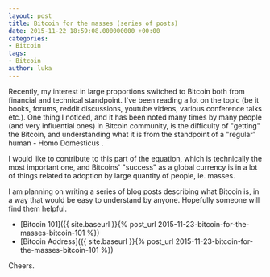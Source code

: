 ```yaml
---
layout: post
title: Bitcoin for the masses (series of posts)
date: 2015-11-22 18:59:08.000000000 +00:00
categories:
- Bitcoin
tags:
- Bitcoin
author: luka
---
```

Recently, my interest in large proportions switched to Bitcoin both from financial and technical standpoint. I've been reading a lot on the topic (be it books, forums, reddit discussions, youtube videos, various conference talks etc.). One thing I noticed, and it has been noted many times by many people (and very influential ones) in Bitcoin community, is the difficulty of "getting" the Bitcoin, and understanding what it is from the standpoint of a "regular" human - Homo Domesticus .

I would like to contribute to this part of the equation, which is technically the most important one, and Bitcoins' "success" as a global currency is in a lot of things related to adoption by large quantity of people, ie. masses.

I am planning on writing a series of blog posts describing what Bitcoin is, in a way that would be easy to understand by anyone. Hopefully someone will find them helpful.

* [Bitcoin 101]({{ site.baseurl }}{% post_url 2015-11-23-bitcoin-for-the-masses-bitcoin-101 %})
* [Bitcoin Address]({{ site.baseurl }}{% post_url 2015-11-23-bitcoin-for-the-masses-bitcoin-101 %})

Cheers.